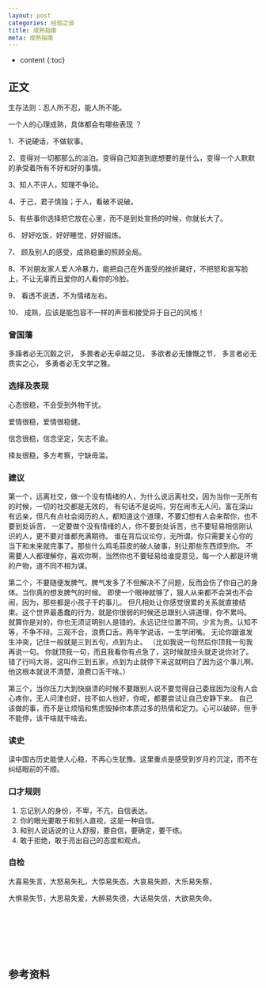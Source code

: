 ```yaml
---
layout: post
categories: 经验之谈
title: 成熟指南
meta: 成熟指南
---
```

* content
{:toc}

## 正文

生存法则：忍人所不忍，能人所不能。

一个人的心理成熟，具体都会有哪些表现 ？

1、不说硬话，不做软事。

2、变得对一切都那么的淡泊。变得自己知道到底想要的是什么，变得一个人默默的承受着所有不好和好的事情。

3、知人不评人，知理不争论。

4、于己，君子慎独；于人，看破不说破。

5、有些事你选择把它放在心里，而不是到处宣扬的时候，你就长大了。

6、 好好吃饭，好好睡觉，好好锻炼。

7、 顾及别人的感受，成熟稳重的照顾全局。

8、不对朋友家人爱人冷暴力，能把自己在外面受的挫折藏好，不把怒和哀写脸上，不让无辜而且爱你的人看你的冷脸。

9、 看透不说透，不为情绪左右。

10、 成熟，应该是能包容不一样的声音和接受异于自己的风格！

### 曾国藩

多躁者必无沉毅之识，
多畏者必无卓越之见，
多欲者必无慷慨之节，
多言者必无质实之心，
多勇者必无文学之雅。

### 选择及表现

心态很稳，不会受到外物干扰。

爱情很稳，爱情很稳健。

信念很稳，信念坚定，矢志不渝。

择友很稳，多方考察，宁缺毋滥。

### 建议

第一个，远离社交，做一个没有情绪的人，为什么说远离社交，因为当你一无所有的时候，一切的社交都是无效的，
有句话不是说吗，穷在闹市无人问，富在深山有远亲，但凡有点社会阅历的人，都知道这个道理，不要幻想有人会来帮你，也不要到处诉苦，
一定要做个没有情绪的人，你不要到处诉苦，也不要轻易相信刚认识的人，更不要对谁都充满期待。
谁在背后议论你，无所谓。你只需要关心你的当下和未来就完事了。那些什么鸡毛蒜皮的破人破事，别让那些东西烦到你。
不需要人人都理解你，喜欢你啊，当然你也不要轻易给谁提意见，每一个人都是环境的产物，道不同不相为谋。

第二个，不要随便发脾气，脾气发多了不但解决不了问题，反而会伤了你自己的身体。当你真的想发脾气的时候。
即使一个眼神就够了，狠人从来都不会哭也不会闹，因为，那些都是小孩子干的事儿。
但凡相处让你感觉很累的关系就直接结束。这个世界最愚蠢的行为，就是你很弱的时候还总跟别人讲道理，你不累吗。
就算你是对的，你也无须证明别人是错的。永远记住位置不同，少言为贵。认知不等，不争不辩。三观不合，浪费口舌。两年学说话，一生学闭嘴。
无论你跟谁发生冲突，记住一般就是三到五句，点到为止。
（比如我说一句然后你顶我一句我再说一句。
你就顶我一句，而且我看你有点急了，这时候就扭头就走说你对了。错了行吗大哥。这叫作三到五家，点到为止就停下来这就明白了因为这个事儿啊。
他这根本就说不清楚，浪费口舌干啥。）

第三个，当你压力大到快崩溃的时候不要跟别人说不要觉得自己委屈因为没有人会心疼你，无人问津也好，技不如人也好，你呢，都要尝试让自己安静下来。
自己该做的事，而不是让烦恼和焦虑毁掉你本质过多的热情和定力。心可以破碎，但手不能停，该干啥就干啥去。

### 读史

读中国古历史能使人心稳，不再心生犹豫。这里重点是感受到岁月的沉淀，而不在纠结眼前的不顺。

### 口才规则

1. 忘记别人的身份，不卑，不亢，自信表达。
2. 你的眼光要敢于和别人直视，这是一种自信。
3. 和别人说话说的让人舒服，要自信，要确定，要干练。
4. 敢于拒绝，敢于亮出自己的态度和观点。

### 自检

大喜易失言，大怒易失礼，大惊易失态，大哀易失颜，大乐易失察，

大惧易失节，大思易失爱，大醉易失德，大话易失信，大欲易失命。







<br/><br/><br/><br/><br/>
## 参考资料





